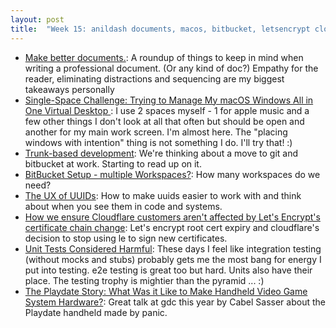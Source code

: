 ```yaml
---
layout: post
title:  "Week 15: anildash documents, macos, bitbucket, letsencrypt cloudflare, testing, uuids"
---
```


* [Make better documents.](https://www.anildash.com//2024/03/10/make-better-documents/): A roundup of things to keep in mind when writing a professional document. (Or any kind of doc?) Empathy for the reader, eliminating distractions and sequencing are my biggest takeaways personally
* [Single-Space Challenge: Trying to Manage My macOS Windows All in One Virtual Desktop ](https://www.macstories.net/stories/single-space-challenge-trying-to-manage-my-macos-windows-all-in-one-virtual-desktop/): I use 2 spaces myself - 1 for apple music and a few other things I don't look at all that often but should be open and another for my main work screen. I'm almost here. The "placing windows with intention" thing is not something I do.  I'll try that! :) 
* [Trunk-based development](https://www.atlassian.com/continuous-delivery/continuous-integration/trunk-based-development): We're thinking about a move to git and bitbucket at work. Starting to read up on it.
* [BitBucket Setup - multiple Workspaces?](https://www.reddit.com/r/devops/comments/vw9yj2/bitbucket_setup_multiple_workspaces/): How many workspaces do we need?
* [The UX of UUIDs](https://unkey.dev/blog/uuid-ux): How to make uuids easier to work with and think about when you see them in code and systems.
* [How we ensure Cloudflare customers aren't affected by Let's Encrypt's certificate chain change](https://blog.cloudflare.com/shortening-lets-encrypt-change-of-trust-no-impact-to-cloudflare-customers): Let's encrypt root cert expiry and cloudflare's decision to stop using le to sign new certificates.
* [Unit Tests Considered Harmful](https://www.shaiyallin.com/post/unit-tests-considered-harmful): These days I feel like integration testing (without mocks and stubs) probably gets me the most bang for energy I put into testing. e2e testing is great too but hard. Units also have their place. The testing trophy is mightier than the pyramid ... :)
* [The Playdate Story: What Was it Like to Make Handheld Video Game System Hardware?](https://gdcvault.com/play/1034707/The-Playdate-Story-What-Was): Great talk at gdc this year by Cabel Sasser about the Playdate handheld made by panic.
